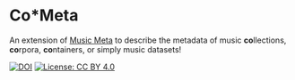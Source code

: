 # Co*Meta
An extension of [Music Meta](https://github.com/polifonia-project/musicmeta-ontology) to describe the metadata of music **co**llections, **co**rpora, **co**ntainers, or simply music datasets!

[![DOI](https://zenodo.org/badge/372536364.svg)](https://zenodo.org/badge/latestdoi/372536364)
[![License: CC BY 4.0](https://img.shields.io/badge/License-CC_BY_4.0-lightgrey.svg)](https://creativecommons.org/licenses/by/4.0/)



